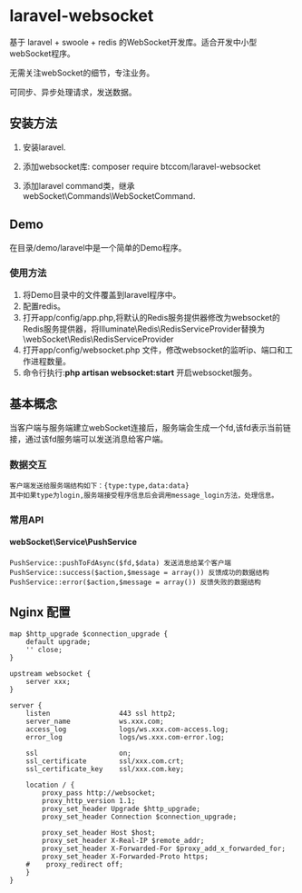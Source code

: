 # laravel-websocket

基于 laravel + swoole + redis 的WebSocket开发库。适合开发中小型webSocket程序。

无需关注webSocket的细节，专注业务。

可同步、异步处理请求，发送数据。

## 安装方法
1. 安装laravel.

2. 添加websocket库: composer require btccom/laravel-websocket

3. 添加laravel command类，继承 webSocket\Commands\WebSocketCommand.

## Demo
在目录/demo/laravel中是一个简单的Demo程序。

### 使用方法

1. 将Demo目录中的文件覆盖到laravel程序中。
2. 配置redis。
3. 打开app/config/app.php,将默认的Redis服务提供器修改为websocket的Redis服务提供器，将Illuminate\Redis\RedisServiceProvider替换为\webSocket\Redis\RedisServiceProvider
4. 打开app/config/websocket.php 文件，修改websocket的监听ip、端口和工作进程数量。
5. 命令行执行:**php artisan websocket:start** 开启websocket服务。

## 基本概念

当客户端与服务端建立webSocket连接后，服务端会生成一个fd,该fd表示当前链接，通过该fd服务端可以发送消息给客户端。
    
### 数据交互

    客户端发送给服务端结构如下：{type:type,data:data}
    其中如果type为login,服务端接受程序信息后会调用message_login方法，处理信息。
    
### 常用API
   
#### webSocket\Service\PushService

    PushService::pushToFdAsync($fd,$data) 发送消息给某个客户端
    PushService::success($action,$message = array()) 反馈成功的数据结构
    PushService::error($action,$message = array()) 反馈失败的数据结构


## Nginx 配置

```
map $http_upgrade $connection_upgrade {
    default upgrade;
    '' close;
}

upstream websocket {
    server xxx;
}

server {
    listen                 443 ssl http2;
    server_name            ws.xxx.com;
    access_log             logs/ws.xxx.com-access.log;
    error_log              logs/ws.xxx.com-error.log;

    ssl                    on;
    ssl_certificate        ssl/xxx.com.crt;
    ssl_certificate_key    ssl/xxx.com.key;

    location / {
        proxy_pass http://websocket;
        proxy_http_version 1.1;
        proxy_set_header Upgrade $http_upgrade;
        proxy_set_header Connection $connection_upgrade;

        proxy_set_header Host $host;
        proxy_set_header X-Real-IP $remote_addr;
        proxy_set_header X-Forwarded-For $proxy_add_x_forwarded_for;
        proxy_set_header X-Forwarded-Proto https;
    #    proxy_redirect off;
    }
}
```